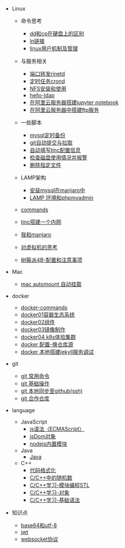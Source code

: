 - Linux
   - 命令思考
       - [dd和cp在硬盘上的区别](Learn/Linux/command/2020-09-06-cp_and_dd.md)
       - [ln链接](Learn/Linux/command/2021-04-20-ln_think.md)
       - [linux用户机制及管理](Learn/Linux/command/2021-06-14-linux_user_manager.md)
   - 与服务相关
       - [端口转发rinetd](Learn/Linux/server/rinetd.md)
       - [定时任务crond](Learn/Linux/server/crond.md)
       - [NFS安装和使用](Learn/Linux/server/NFS-安装和使用.md)
       - [hello-ldap](Learn/Linux/server/hello-ldap.md)
       - [在阿里云服务器搭建jupyter notebook](Learn/Linux/server/2021-06-12-server-jupyter_notebook.md)
       - [在阿里云服务器中搭建ftp服务](Learn/Linux/server/2021-6-13-server_ftp.md)
   - 一些脚本
       - [mysql定时备份](Learn/Linux/script/mysql_dump.md)
       - [git自动提交与拉取](Learn/Linux/script/auto_git.md)
       - [自动填写tinc配置信息](Learn/Linux/script/auto_tinc.md)
       - [检查磁盘使用情况并报警](Learn/Linux/script/checkDisk.md)
       - [删除指定文件](Learn/Linux/script/rmSomeFile.md)
   - LAMP架构
       - [安装mysql在manjaro中](Learn/Linux/LAMP/2021-04-10-intall_mysql_in_manjaro.md)
       - [LAMP 环境和phpmyadmin](Learn/Linux/LAMP/2021-04-11-LAMP_phpmyadmin.md)

   - [commands](Learn/Linux/linux-commands.md)
   - [tinc搭建一个内网](Learn/Linux/2022-08-03-tinc.md)
   - [我和manjaro](Learn/Linux/2020-09-13-I_and_manjaro.md)
   - [对虚拟机的思考](Learn/Linux/2021-04-24-virtual.md)
   - [树莓派4B-配置和注意事项](Learn/Linux/2021-07-02-raspberry.md)
- Mac
    - [mac automount 自动挂载](Learn/mac/automount.md)
- docker
    - [docker-commands](Learn/docker/docker-command.md)
    - [docker01容器生态系统](Learn/docker/2019-12-21-docker1.md)
    - [docker02组件](Learn/docker/2019-12-26-docker2.md)
    - [docker03镜像制作](Learn/docker/2019-12-30-docker3.md)
    - [docker04 k8s体验集群](Learn/docker/2019-12-25-k8s1.md)
    - [docker 配置-换仓库源](Learn/docker/2020-06-17-docker_change_repo.md)
    - [docker 本地搭建jekyll服务调试](Learn/docker/2021-05-02-docker_with_jekyll.md)
- git
    - [git 常用命令](Learn/Git/2022-04-19-git-commands.md)
    - [git 基础操作](Learn/Git/2021-04-25-git_base.md)
    - [git 本地同步至github(ssh)](Learn/Git/2020-09-23-git_sync.md)
    - [git 合作仓库](Learn/Git/2021-05-16-git_cooperation.md)
- language
    - JavaScript
        - [js语法（ECMAScript）](Learn/language/js/javascript_base_0.md)
        - [jsDom对象](Learn/language/js/javascript_dom_1.md)
        - [nodejs内置模块](Learn/language/js/nodejs_built-in-modules.md)
   - Java
        - [Java ](Learn/language/java/java-web.md)
   - C++
        - [代码格式化](Learn/language/cpp/2021-08-29-clang-format.md)
        - [C/C++中的随机数](Learn/language/cpp/2020-12-10-rand_and_generator.md)
        - [C/C++学习-模块编程STL](Learn/language/cpp/2020-09-13-cpp2_stl.md)
        - [C/C++学习-对象](Learn/language/cpp/2020-08-10-cpp1_object.md)
        - [C/C++学习-基础语法](Learn/language/cpp/2020-06-15-cpp0_base.md)

- 知识点
    - [base64和utf-8](Learn/points/base64-and-utf-8.md)
    - [jwt](Learn/points/jwt.md)
    - [websocket协议](Learn/points/websocket.md)

